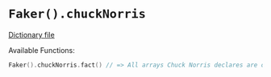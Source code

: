 # `Faker().chuckNorris`

[Dictionary file](../src/main/resources/locales/en/chuck_norris.yml)

Available Functions:  
```kotlin
Faker().chuckNorris.fact() // => All arrays Chuck Norris declares are of infinite size, because Chuck Norris knows no bounds.
```
